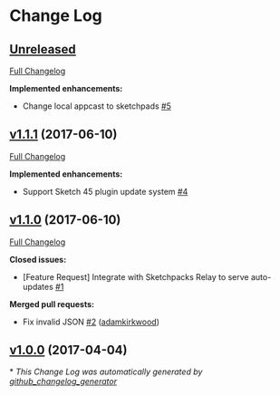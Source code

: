 # Change Log

## [Unreleased](https://github.com/apertureless/sketch-flip-size/tree/HEAD)

[Full Changelog](https://github.com/apertureless/sketch-flip-size/compare/v1.1.1...HEAD)

**Implemented enhancements:**

- Change local appcast to sketchpads [\#5](https://github.com/apertureless/sketch-flip-size/issues/5)

## [v1.1.1](https://github.com/apertureless/sketch-flip-size/tree/v1.1.1) (2017-06-10)
[Full Changelog](https://github.com/apertureless/sketch-flip-size/compare/v1.1.0...v1.1.1)

**Implemented enhancements:**

- Support Sketch 45 plugin update system [\#4](https://github.com/apertureless/sketch-flip-size/issues/4)

## [v1.1.0](https://github.com/apertureless/sketch-flip-size/tree/v1.1.0) (2017-06-10)
[Full Changelog](https://github.com/apertureless/sketch-flip-size/compare/v1.0.0...v1.1.0)

**Closed issues:**

- \[Feature Request\] Integrate with Sketchpacks Relay to serve auto-updates  [\#1](https://github.com/apertureless/sketch-flip-size/issues/1)

**Merged pull requests:**

- Fix invalid JSON [\#2](https://github.com/apertureless/sketch-flip-size/pull/2) ([adamkirkwood](https://github.com/adamkirkwood))

## [v1.0.0](https://github.com/apertureless/sketch-flip-size/tree/v1.0.0) (2017-04-04)


\* *This Change Log was automatically generated by [github_changelog_generator](https://github.com/skywinder/Github-Changelog-Generator)*